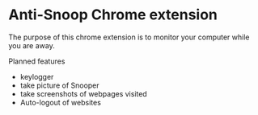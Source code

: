 # Anti-Snoop Chrome extension
The purpose of this chrome extension is to monitor your computer while you are away.

Planned features 
- keylogger 
- take picture of Snooper
- take screenshots of webpages visited
- Auto-logout of websites
